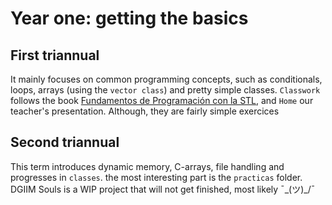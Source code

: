 # Year one: getting the basics
## First triannual 
It mainly focuses on common programming concepts, such as conditionals, loops, arrays (using the `vector class`) and pretty simple classes. 
`Classwork` follows the book [Fundamentos de Programación con la STL](https://www.casadellibro.com/libro-fundamentos-de-programacion-con-la-stl/9788433859174/3041048), and `Home` our teacher's presentation. Although, they are fairly simple exercices

## Second triannual
This term introduces dynamic memory, C-arrays,  file handling and progresses in `classes`. the most interesting part is the `practicas` folder.
DGIIM Souls is a WIP project that will not get finished, most likely ¯\_(ツ)_/¯ 
